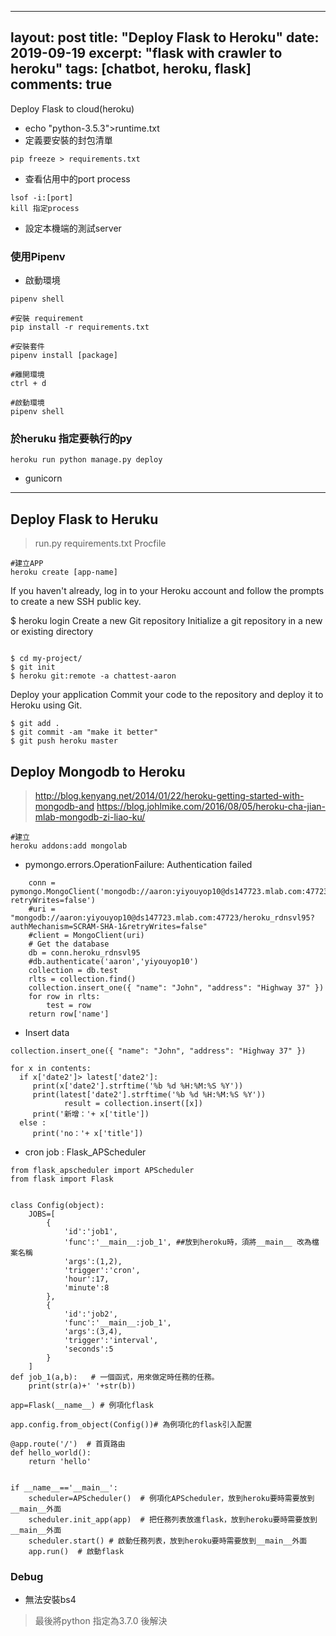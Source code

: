  ---
layout: post
title: "Deploy Flask to Heroku"
date: 2019-09-19
excerpt: "flask with crawler to heroku"
tags: [chatbot, heroku, flask]
comments: true
---

Deploy Flask to cloud(heroku)

- echo "python-3.5.3">runtime.txt
- 定義要安裝的封包清單
```python=
pip freeze > requirements.txt
```

- 查看佔用中的port process

```
lsof -i:[port]
kill 指定process
```

- 設定本機端的測試server



### 使用Pipenv

- 啟動環境
```python=
pipenv shell

#安裝 requirement
pip install -r requirements.txt

#安裝套件
pipenv install [package]

#離開環境
ctrl + d

#啟動環境
pipenv shell

```

### 於heruku 指定要執行的py
```python=
heroku run python manage.py deploy

```

- gunicorn


---
## Deploy Flask to Heruku
> run.py
> requirements.txt
> Procfile
> 
```python=
#建立APP
heroku create [app-name]
```
If you haven't already, log in to your Heroku account and follow the prompts to create a new SSH public key.

$ heroku login
Create a new Git repository
Initialize a git repository in a new or existing directory
```python=

$ cd my-project/
$ git init
$ heroku git:remote -a chattest-aaron
```
Deploy your application
Commit your code to the repository and deploy it to Heroku using Git.

```python=
$ git add .
$ git commit -am "make it better"
$ git push heroku master
```
## Deploy Mongodb to Heroku

> http://blog.kenyang.net/2014/01/22/heroku-getting-started-with-mongodb-and
> https://blog.johlmike.com/2016/08/05/heroku-cha-jian-mlab-mongodb-zi-liao-ku/

```python=
#建立
heroku addons:add mongolab

```

- pymongo.errors.OperationFailure: Authentication failed
```python=
    conn = pymongo.MongoClient('mongodb://aaron:yiyouyop10@ds147723.mlab.com:47723/heroku_rdnsvl95?retryWrites=false')
    #uri = "mongodb://aaron:yiyouyop10@ds147723.mlab.com:47723/heroku_rdnsvl95?authMechanism=SCRAM-SHA-1&retryWrites=false"
    #client = MongoClient(uri)
    # Get the database
    db = conn.heroku_rdnsvl95
    #db.authenticate('aaron','yiyouyop10')
    collection = db.test
    rlts = collection.find()
    collection.insert_one({ "name": "John", "address": "Highway 37" })  
    for row in rlts:
        test = row
    return row['name']
```

- Insert data
```python=
collection.insert_one({ "name": "John", "address": "Highway 37" })  
    
for x in contents:
  if x['date2']> latest['date2']:
     print(x['date2'].strftime('%b %d %H:%M:%S %Y'))
     print(latest['date2'].strftime('%b %d %H:%M:%S %Y'))
            result = collection.insert([x]) 
     print('新增：'+ x['title'])
  else :
     print('no：'+ x['title'])
```

- cron job : Flask_APScheduler
```python=
from flask_apscheduler import APScheduler
from flask import Flask


class Config(object):
    JOBS=[
        {
            'id':'job1',
            'func':'__main__:job_1', ##放到heroku時，須將__main__ 改為檔案名稱
            'args':(1,2),
            'trigger':'cron',
            'hour':17,
            'minute':8
        },
        {
            'id':'job2',
            'func':'__main__:job_1',
            'args':(3,4),
            'trigger':'interval',
            'seconds':5
        }
    ]
def job_1(a,b):   # 一個函式，用來做定時任務的任務。
    print(str(a)+' '+str(b))

app=Flask(__name__) # 例項化flask

app.config.from_object(Config())# 為例項化的flask引入配置

@app.route('/')  # 首頁路由
def hello_world():
    return 'hello'


if __name__=='__main__':
    scheduler=APScheduler()  # 例項化APScheduler，放到heroku要時需要放到__main__外面
    scheduler.init_app(app)  # 把任務列表放進flask，放到heroku要時需要放到__main__外面
    scheduler.start() # 啟動任務列表，放到heroku要時需要放到__main__外面
    app.run()  # 啟動flask

```


### Debug

- 無法安裝bs4

> 最後將python 指定為3.7.0 後解決
